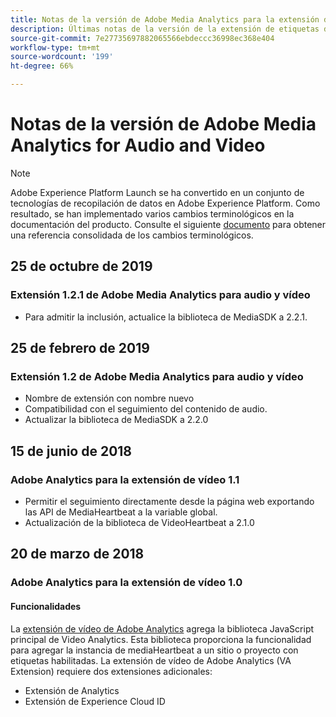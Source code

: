 ```yaml
---
title: Notas de la versión de Adobe Media Analytics para la extensión de audio y vídeo
description: Últimas notas de la versión de la extensión de etiquetas de Adobe Medium Analytics para audio y vídeo en Adobe Experience Platform.
source-git-commit: 7e27735697882065566ebdeccc36998ec368e404
workflow-type: tm+mt
source-wordcount: '199'
ht-degree: 66%

---
```


# Notas de la versión de Adobe Media Analytics for Audio and Video

>[!NOTE]
>
>Adobe Experience Platform Launch se ha convertido en un conjunto de tecnologías de recopilación de datos en Adobe Experience Platform. Como resultado, se han implementado varios cambios terminológicos en la documentación del producto. Consulte el siguiente [documento](../../../term-updates.md) para obtener una referencia consolidada de los cambios terminológicos.

## 25 de octubre de 2019

### Extensión 1.2.1 de Adobe Media Analytics para audio y vídeo

* Para admitir la inclusión, actualice la biblioteca de MediaSDK a 2.2.1.

## 25 de febrero de 2019

### Extensión 1.2 de Adobe Media Analytics para audio y vídeo

* Nombre de extensión con nombre nuevo
* Compatibilidad con el seguimiento del contenido de audio.
* Actualizar la biblioteca de MediaSDK a 2.2.0

## 15 de junio de 2018

### Adobe Analytics para la extensión de vídeo 1.1

* Permitir el seguimiento directamente desde la página web exportando las API de MediaHeartbeat a la variable global.
* Actualización de la biblioteca de VideoHeartbeat a 2.1.0

## 20 de marzo de 2018

### Adobe Analytics para la extensión de vídeo 1.0

#### **Funcionalidades**

La [extensión de vídeo de Adobe Analytics](../media-analytics/overview.md) agrega la biblioteca JavaScript principal de Video Analytics. Esta biblioteca proporciona la funcionalidad para agregar la instancia de mediaHeartbeat a un sitio o proyecto con etiquetas habilitadas. La extensión de vídeo de Adobe Analytics (VA Extension) requiere dos extensiones adicionales:

* Extensión de Analytics
* Extensión de Experience Cloud ID
